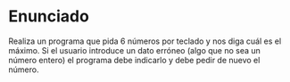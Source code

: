 # Enunciado
>
Realiza un programa que pida 6 números por teclado y nos diga cuál es el máximo. Si el usuario introduce un dato erróneo (algo que no sea un número entero) el programa debe indicarlo y debe pedir de nuevo el número.
